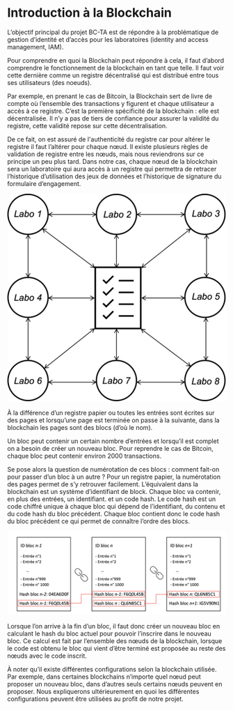# Introduction à la Blockchain

L’objectif principal du projet BC-TA est de répondre à la problématique de gestion d’identité et d’accès pour les laboratoires (identity and access management, IAM).&#x20;

Pour comprendre en quoi la Blockchain peut répondre à cela, il faut d’abord comprendre le fonctionnement de la blockchain en tant que telle. Il faut voir cette dernière comme un registre décentralisé qui est distribué entre tous ses utilisateurs (des noeuds).&#x20;

Par exemple, en prenant le cas de Bitcoin, la Blockchain sert de livre de compte où l’ensemble des transactions y figurent et chaque utilisateur a accès à ce registre. C’est la première spécificité de la blockchain : elle est décentralisée. Il n’y a pas de tiers de confiance pour assurer la validité du registre, cette validité repose sur cette décentralisation.&#x20;

De ce fait, on est assuré de l'authenticité du registre car pour altérer le registre il faut l’altérer pour chaque nœud. Il existe plusieurs règles de validation de registre entre les nœuds, mais nous reviendrons sur ce principe un peu plus tard. Dans notre cas, chaque nœud de la blockchain sera un laboratoire qui aura accès à un registre qui permettra de retracer l’historique d’utilisation des jeux de données et l’historique de signature du formulaire d’engagement.

![La Blockchain: un registre décentralisée et des noeuds](../../.gitbook/assets/Blockchain1.jpg)

À la différence d’un registre papier ou toutes les entrées sont écrites sur des pages et lorsqu’une page est terminée on passe à la suivante, dans la blockchain les pages sont des blocs (d’où le nom).&#x20;

Un bloc peut contenir un certain nombre d’entrées et lorsqu’il est complet on a besoin de créer un nouveau bloc. Pour reprendre le cas de Bitcoin, chaque bloc peut contenir environ 2000 transactions.&#x20;

Se pose alors la question de numérotation de ces blocs : comment fait-on pour passer d’un bloc à un autre ? Pour un registre papier, la numérotation des pages permet de s’y retrouver facilement. L’équivalent dans la blockchain est un système d’identifiant de block. Chaque bloc va contenir, en plus des entrées, un identifiant. et un code hash. Le code hash est un code chiffré unique à chaque bloc qui dépend de l’identifiant, du contenu et du code hash du bloc précédent. Chaque bloc contient donc le code hash du bloc précédent ce qui permet de connaître l’ordre des blocs.

![Chainage de blocs](../../.gitbook/assets/hash.png)

Lorsque l’on arrive à la fin d’un bloc, il faut donc créer un nouveau bloc en calculant le hash du bloc actuel pour pouvoir l’inscrire dans le nouveau bloc. Ce calcul est fait par l’ensemble des nœuds de la blockchain, lorsque le code est obtenu le bloc qui vient d’être terminé est proposée au reste des nœuds avec le code inscrit.&#x20;

À noter qu’il existe différentes configurations selon la blockchain utilisée. Par exemple, dans certaines blockchains n’importe quel nœud peut proposer un nouveau bloc, dans d’autres seuls certains nœuds peuvent en proposer. Nous expliquerons ultérieurement en quoi les différentes configurations peuvent être utilisées au profit de notre projet.
